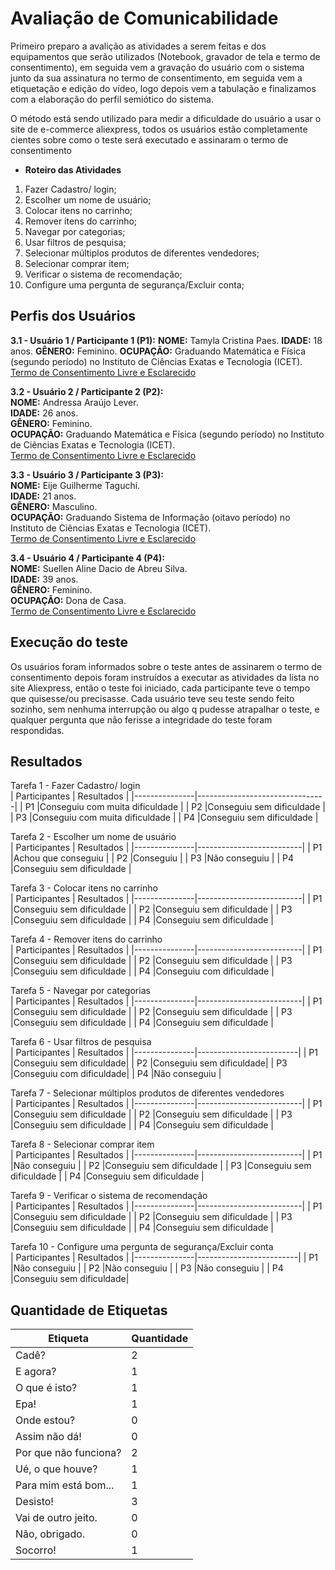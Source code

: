 # Avaliação de Comunicabilidade
Primeiro preparo a avalição as atividades a serem feitas e dos equipamentos que serão utilizados (Notebook, gravador de tela e termo de consentimento), em seguida vem a gravação do usuário com o sistema junto da sua assinatura no termo de consentimento, em seguida vem a etiquetação e edição do vídeo, logo depois vem a tabulação e finalizamos com a elaboração do perfil semiótico do sistema.<br/>

O método está sendo utilizado para medir a dificuldade do usuário a usar o site de e-commerce aliexpress, todos os usuários estão completamente cientes sobre como o teste será executado e assinaram o termo de consentimento

- **Roteiro das Atividades<br/>**
 
1. Fazer Cadastro/ login; 
2. Escolher um nome de usuário;
3. Colocar itens no carrinho;
4. Remover itens do carrinho;
5. Navegar por categorias; 
6. Usar filtros de pesquisa; 
7. Selecionar múltiplos produtos de diferentes vendedores;
8. Selecionar comprar item;
9. Verificar o sistema de recomendação; 
10. Configure uma pergunta de segurança/Excluir conta;

## Perfis dos Usuários
**3.1 - Usuário 1 / Participante 1 (P1):**
**NOME:** Tamyla Cristina Paes. 
**IDADE:** 18 anos.
**GÊNERO:** Feminino.
**OCUPAÇÃO:** Graduando Matemática e Física (segundo período) no Instituto de Ciências Exatas e Tecnologia (ICET).
[Termo de Consentimento Livre e Esclarecido](https://github.com/GizmoSharim/Projeto-de-IHC/blob/7dd8189e364113303a45745c41e20e2ef39a2bfd/docs/avaliacao_comunicabilidade/TCLE/tcle1.jpg)<br/>


**3.2 - Usuário 2 / Participante 2 (P2):**<br/>
**NOME:** Andressa Araújo Lever.<br/>
**IDADE:** 26 anos.<br/>
**GÊNERO:** Feminino.<br/>
**OCUPAÇÃO:** Graduando Matemática e Física (segundo período) no Instituto de Ciências Exatas e Tecnologia (ICET). <br/>
[Termo de Consentimento Livre e Esclarecido](https://github.com/GizmoSharim/Projeto-de-IHC/blob/7dd8189e364113303a45745c41e20e2ef39a2bfd/docs/avaliacao_comunicabilidade/TCLE/tcle3.jpg)<br/>

**3.3 - Usuário 3 / Participante 3 (P3):**<br/>
**NOME:** Eije Guilherme Taguchi.  <br/>
**IDADE:** 21 anos.<br/>
**GÊNERO:** Masculino.<br/>
**OCUPAÇÃO:** Graduando Sistema de Informação (oitavo período) no Instituto de Ciências Exatas e Tecnologia (ICET).<br/>
[Termo de Consentimento Livre e Esclarecido](https://github.com/GizmoSharim/Projeto-de-IHC/blob/7dd8189e364113303a45745c41e20e2ef39a2bfd/docs/avaliacao_comunicabilidade/TCLE/tcle2.jpg)<br/>

**3.4 - Usuário 4 / Participante 4 (P4):**<br/>
**NOME:** Suellen Aline Dacio de Abreu Silva.<br/>
**IDADE:** 39 anos.<br/>
**GÊNERO:** Feminino.<br/>
**OCUPAÇÃO:** Dona de Casa.<br/>
[Termo de Consentimento Livre e Esclarecido](https://github.com/GizmoSharim/Projeto-de-IHC/blob/7dd8189e364113303a45745c41e20e2ef39a2bfd/docs/avaliacao_comunicabilidade/TCLE/tcle4.jpg)<br/>

## Execução do teste 
Os usuários foram informados sobre o teste antes de assinarem o termo de consentimento depois foram instruídos a executar as atividades da lista no site Aliexpress, então o teste foi iniciado, cada participante teve o tempo que quisesse/ou precisasse. Cada usuário teve seu teste sendo feito sozinho, sem nenhuma interrupção ou algo q pudesse atrapalhar o teste, e qualquer pergunta que não ferisse a integridade do teste foram respondidas.<br/>

## Resultados
Tarefa 1 - Fazer Cadastro/ login<br/>
| Participantes |           Resultados           |
|---------------|--------------------------------|
|      P1       |Conseguiu com muita dificuldade |
|      P2       |Conseguiu sem dificuldade       |
|      P3       |Conseguiu com muita dificuldade |
|      P4       |Conseguiu sem dificuldade       |

Tarefa 2 - Escolher um nome de usuário<br/>
| Participantes |        Resultados        |
|---------------|--------------------------|
|      P1       |Achou que conseguiu       |
|      P2       |Conseguiu                 |
|      P3       |Não conseguiu             |
|      P4       |Conseguiu sem dificuldade |

Tarefa 3 - Colocar itens no carrinho<br/>
| Participantes |        Resultados        |
|---------------|--------------------------|
|      P1       |Conseguiu sem dificuldade |
|      P2       |Conseguiu sem dificuldade |
|      P3       |Conseguiu sem dificuldade |
|      P4       |Conseguiu sem dificuldade |

Tarefa 4 - Remover itens do carrinho<br/>
| Participantes |       Resultados         |
|---------------|--------------------------|
|      P1       |Conseguiu sem dificuldade |
|      P2       |Conseguiu sem dificuldade |
|      P3       |Conseguiu sem dificuldade |
|      P4       |Conseguiu com dificuldade |

Tarefa 5 - Navegar por categorias<br/>
| Participantes |        Resultados        |
|---------------|--------------------------|
|      P1       |Conseguiu sem dificuldade |
|      P2       |Conseguiu sem dificuldade |
|      P3       |Conseguiu sem dificuldade |
|      P4       |Conseguiu sem dificuldade |

Tarefa 6 - Usar filtros de pesquisa<br/>
| Participantes |        Resultados       |
|---------------|-------------------------|
|      P1       |Conseguiu sem dificuldade|
|      P2       |Conseguiu sem dificuldade|
|      P3       |Conseguiu com dificuldade|
|      P4       |Não conseguiu            |

Tarefa 7 - Selecionar múltiplos produtos de diferentes vendedores<br/>
| Participantes |        Resultados        |
|---------------|--------------------------|
|      P1       |Conseguiu sem dificuldade |
|      P2       |Conseguiu sem dificuldade |
|      P3       |Conseguiu sem dificuldade |
|      P4       |Conseguiu sem dificuldade |

Tarefa 8 - Selecionar comprar item<br/>
| Participantes |        Resultados        |
|---------------|--------------------------|
|      P1       |Não conseguiu             |
|      P2       |Conseguiu sem dificuldade |
|      P3       |Conseguiu sem dificuldade |
|      P4       |Conseguiu sem dificuldade |

Tarefa 9 - Verificar o sistema de recomendação<br/>
| Participantes |        Resultados        |
|---------------|--------------------------|
|      P1       |Conseguiu sem dificuldade |
|      P2       |Conseguiu sem dificuldade |
|      P3       |Conseguiu sem dificuldade |
|      P4       |Conseguiu sem dificuldade |

Tarefa 10 - Configure uma pergunta de segurança/Excluir conta<br/>
| Participantes |         Resultados      |
|---------------|-------------------------|
|      P1       |Não conseguiu            |
|      P2       |Não conseguiu            |
|      P3       |Não conseguiu            |
|      P4       |Conseguiu sem dificuldade|

## Quantidade de Etiquetas

|        Etiqueta       |  Quantidade  |
|-----------------------|--------------|
| Cadê?                 |      2       |
| E agora?              |      1       |
| O que é isto?         |      1       |
| Epa!                  |      1       |
| Onde estou?           |      0       |
| Assim não dá!         |      0       |
| Por que não funciona? |      2       |
| Ué, o que houve?      |      1       |
| Para mim está bom...  |      1       |
| Desisto!              |      3       |
| Vai de outro jeito.   |      0       |
| Não, obrigado.        |      0       |
| Socorro!              |      1       |





